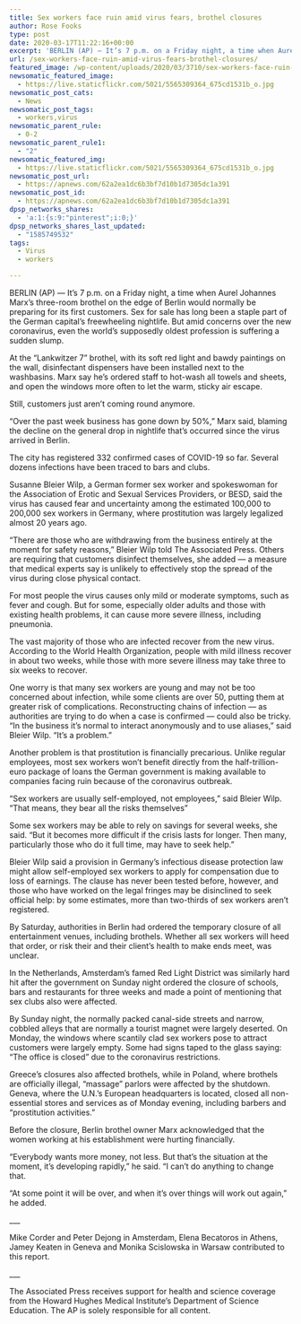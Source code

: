 ```yaml
---
title: Sex workers face ruin amid virus fears, brothel closures
author: Rose Fooks
type: post
date: 2020-03-17T11:22:16+00:00
excerpt: 'BERLIN (AP) — It’s 7 p.m. on a Friday night, a time when Aurel Johannes Marx’s three-room brothel on the edge of Berlin would normally be preparing for its first customers. Sex for sale has long been a staple part of the German capital’s freewheeling nightlife. But amid concerns over the new coronavirus, even the&hellip;'
url: /sex-workers-face-ruin-amid-virus-fears-brothel-closures/
featured_image: /wp-content/uploads/2020/03/3710/sex-workers-face-ruin-amid-virus-fears-brothel-closures.jpg
newsomatic_featured_image:
  - https://live.staticflickr.com/5021/5565309364_675cd1531b_o.jpg
newsomatic_post_cats:
  - News
newsomatic_post_tags:
  - workers,virus
newsomatic_parent_rule:
  - 0-2
newsomatic_parent_rule1:
  - "2"
newsomatic_featured_img:
  - https://live.staticflickr.com/5021/5565309364_675cd1531b_o.jpg
newsomatic_post_url:
  - https://apnews.com/62a2ea1dc6b3bf7d10b1d7305dc1a391
newsomatic_post_id:
  - https://apnews.com/62a2ea1dc6b3bf7d10b1d7305dc1a391
dpsp_networks_shares:
  - 'a:1:{s:9:"pinterest";i:0;}'
dpsp_networks_shares_last_updated:
  - "1585749532"
tags:
  - Virus
  - workers

---
```

<div class="Article" data-key="article">
  <p class="Component-root-0-2-77 Component-p-0-2-69">
    BERLIN (AP) — It’s 7 p.m. on a Friday night, a time when Aurel Johannes Marx’s three-room brothel on the edge of Berlin would normally be preparing for its first customers. Sex for sale has long been a staple part of the German capital’s freewheeling nightlife. But amid concerns over the new coronavirus, even the world’s supposedly oldest profession is suffering a sudden slump.
  </p>
  
  <p class="Component-root-0-2-77 Component-p-0-2-69">
    At the “Lankwitzer 7” brothel, with its soft red light and bawdy paintings on the wall, disinfectant dispensers have been installed next to the washbasins. Marx say he’s ordered staff to hot-wash all towels and sheets, and open the windows more often to let the warm, sticky air escape.
  </p>
  
  <div data-key="ad-placeholder" id="div-gpt-ad-1470255291270-0" class="DFPSlot Component-dfp-0-2-73 Component-ad-0-2-39">
  </div>
  
  <p class="Component-root-0-2-77 Component-p-0-2-69">
    Still, customers just aren’t coming round anymore.
  </p>
  
  <p class="Component-root-0-2-77 Component-p-0-2-69">
    “Over the past week business has gone down by 50%,” Marx said, blaming the decline on the general drop in nightlife that’s occurred since the virus arrived in Berlin.
  </p>
  
  <p class="Component-root-0-2-77 Component-p-0-2-69">
    The city has registered 332 confirmed cases of COVID-19 so far. Several dozens infections have been traced to bars and clubs.
  </p>
  
  <p class="Component-root-0-2-77 Component-p-0-2-69">
    Susanne Bleier Wilp, a German former sex worker and spokeswoman for the Association of Erotic and Sexual Services Providers, or BESD, said the virus has caused fear and uncertainty among the estimated 100,000 to 200,000 sex workers in Germany, where prostitution was largely legalized almost 20 years ago.
  </p>
  
  <p class="Component-root-0-2-77 Component-p-0-2-69">
    “There are those who are withdrawing from the business entirely at the moment for safety reasons,” Bleier Wilp told The Associated Press. Others are requiring that customers disinfect themselves, she added — a measure that medical experts say is unlikely to effectively stop the spread of the virus during close physical contact.
  </p>
  
  <p class="Component-root-0-2-77 Component-p-0-2-69">
    For most people the virus causes only mild or moderate symptoms, such as fever and cough. But for some, especially older adults and those with existing health problems, it can cause more severe illness, including pneumonia.
  </p>
  
  <p class="Component-root-0-2-77 Component-p-0-2-69">
    The vast majority of those who are infected recover from the new virus. According to the World Health Organization, people with mild illness recover in about two weeks, while those with more severe illness may take three to six weeks to recover.
  </p>
  
  <p class="Component-root-0-2-77 Component-p-0-2-69">
    One worry is that many sex workers are young and may not be too concerned about infection, while some clients are over 50, putting them at greater risk of complications. Reconstructing chains of infection — as authorities are trying to do when a case is confirmed — could also be tricky. “In the business it’s normal to interact anonymously and to use aliases,” said Bleier Wilp. “It’s a problem.”
  </p>
  
  <div data-key="ad-placeholder" id="div-gpt-ad-1470255291270-1" class="DFPSlot Component-dfp-0-2-73 Component-ad-0-2-39">
  </div>
  
  <p class="Component-root-0-2-77 Component-p-0-2-69">
    Another problem is that prostitution is financially precarious. Unlike regular employees, most sex workers won’t benefit directly from the half-trillion-euro package of loans the German government is making available to companies facing ruin because of the coronavirus outbreak.
  </p>
  
  <p class="Component-root-0-2-77 Component-p-0-2-69">
    “Sex workers are usually self-employed, not employees,” said Bleier Wilp. “That means, they bear all the risks themselves”
  </p>
  
  <p class="Component-root-0-2-77 Component-p-0-2-69">
    Some sex workers may be able to rely on savings for several weeks, she said. “But it becomes more difficult if the crisis lasts for longer. Then many, particularly those who do it full time, may have to seek help.”
  </p>
  
  <p class="Component-root-0-2-77 Component-p-0-2-69">
    Bleier Wilp said a provision in Germany’s infectious disease protection law might allow self-employed sex workers to apply for compensation due to loss of earnings. The clause has never been tested before, however, and those who have worked on the legal fringes may be disinclined to seek official help: by some estimates, more than two-thirds of sex workers aren’t registered.
  </p>
  
  <p class="Component-root-0-2-77 Component-p-0-2-69">
    By Saturday, authorities in Berlin had ordered the temporary closure of all entertainment venues, including brothels. Whether all sex workers will heed that order, or risk their and their client’s health to make ends meet, was unclear.
  </p>
  
  <p class="Component-root-0-2-77 Component-p-0-2-69">
    In the Netherlands, Amsterdam’s famed Red Light District was similarly hard hit after the government on Sunday night ordered the closure of schools, bars and restaurants for three weeks and made a point of mentioning that sex clubs also were affected.
  </p>
  
  <p class="Component-root-0-2-77 Component-p-0-2-69">
    By Sunday night, the normally packed canal-side streets and narrow, cobbled alleys that are normally a tourist magnet were largely deserted. On Monday, the windows where scantily clad sex workers pose to attract customers were largely empty. Some had signs taped to the glass saying: “The office is closed” due to the coronavirus restrictions.
  </p>
  
  <p class="Component-root-0-2-77 Component-p-0-2-69">
    Greece’s closures also affected brothels, while in Poland, where brothels are officially illegal, “massage” parlors were affected by the shutdown. Geneva, where the U.N.’s European headquarters is located, closed all non-essential stores and services as of Monday evening, including barbers and “prostitution activities.”
  </p>
  
  <p class="Component-root-0-2-77 Component-p-0-2-69">
    Before the closure, Berlin brothel owner Marx acknowledged that the women working at his establishment were hurting financially.
  </p>
  
  <p class="Component-root-0-2-77 Component-p-0-2-69">
    “Everybody wants more money, not less. But that’s the situation at the moment, it’s developing rapidly,” he said. “I can’t do anything to change that.
  </p>
  
  <p class="Component-root-0-2-77 Component-p-0-2-69">
    “At some point it will be over, and when it’s over things will work out again,” he added.
  </p>
  
  <p class="Component-root-0-2-77 Component-p-0-2-69">
    ___
  </p>
  
  <p class="Component-root-0-2-77 Component-p-0-2-69">
    Mike Corder and Peter Dejong in Amsterdam, Elena Becatoros in Athens, Jamey Keaten in Geneva and Monika Scislowska in Warsaw contributed to this report.
  </p>
  
  <p class="Component-root-0-2-77 Component-p-0-2-69">
    ___
  </p>
  
  <p class="Component-root-0-2-77 Component-p-0-2-69">
    The Associated Press receives support for health and science coverage from the Howard Hughes Medical Institute’s Department of Science Education. The AP is solely responsible for all content.
  </p>
</div>